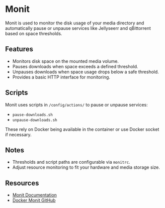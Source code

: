 # Monit

Monit is used to monitor the disk usage of your media directory and automatically pause or unpause services like Jellyseerr and qBittorrent based on space thresholds.

## Features

- Monitors disk space on the mounted media volume.
- Pauses downloads when space exceeds a defined threshold.
- Unpauses downloads when space usage drops below a safe threshold.
- Provides a basic HTTP interface for monitoring.

## Scripts

Monit uses scripts in `/config/actions/` to pause or unpause services:

- `pause-downloads.sh`
- `unpause-downloads.sh`

These rely on Docker being available in the container or use Docker socket if necessary.

## Notes

- Thresholds and script paths are configurable via `monitrc`.
- Adjust resource monitoring to fit your hardware and media storage size.

## Resources

- [Monit Documentation](https://mmonit.com/monit/documentation/)
- [Docker Monit GitHub](https://github.com/linuxserver-labs/docker-monit)
